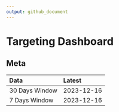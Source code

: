 ```yaml
---
output: github_document
---
```


# Targeting Dashboard



## Meta


|Data           |Latest     |
|:--------------|:----------|
|30 Days Window |2023-12-16 |
|7 Days Window  |2023-12-16 |
